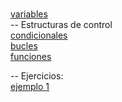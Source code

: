 <br>

[variables](variables.txt)<br>
-- Estructuras de control<br>
[condicionales](condicionales.txt)<br>
[bucles](bucles.txt)<br>
[funciones](funciones.txt)<br>

-- Ejercicios:<br>
[ejemplo 1](ejercicios.txt)
